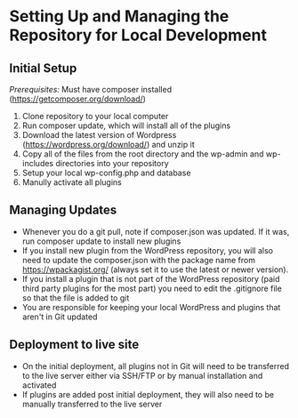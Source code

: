 # Setting Up and Managing the Repository for Local Development


## Initial Setup

*Prerequisites:* Must have composer installed (https://getcomposer.org/download/)


1. Clone repository to your local computer
2. Run composer update, which will install all of the plugins
3. Download the latest version of Wordpress (https://wordpress.org/download/) and unzip it
4. Copy all of the files from the root directory and the wp-admin and wp-includes directories into your repository
5. Setup your local wp-config.php and database
6. Manully activate all plugins


## Managing Updates

- Whenever you do a git pull, note if composer.json was updated. If it was, run composer update to install new plugins
- If you install new plugin from the WordPress repository, you will also need to update the composer.json with the package name from https://wpackagist.org/ (always set it to use the latest or newer version).
- If you install a plugin that is not part of the WordPress repository (paid third party plugins for the most part) you need to edit the .gitignore file so that the file is added to git
- You are responsible for keeping your local WordPress and plugins that aren't in Git updated

## Deployment to live site

- On the initial deployment, all plugins not in Git will need to be transferred to the live server either via SSH/FTP or by manual installation and activated
- If plugins are added post initial deployment, they will also need to be manually transferred to the live server

